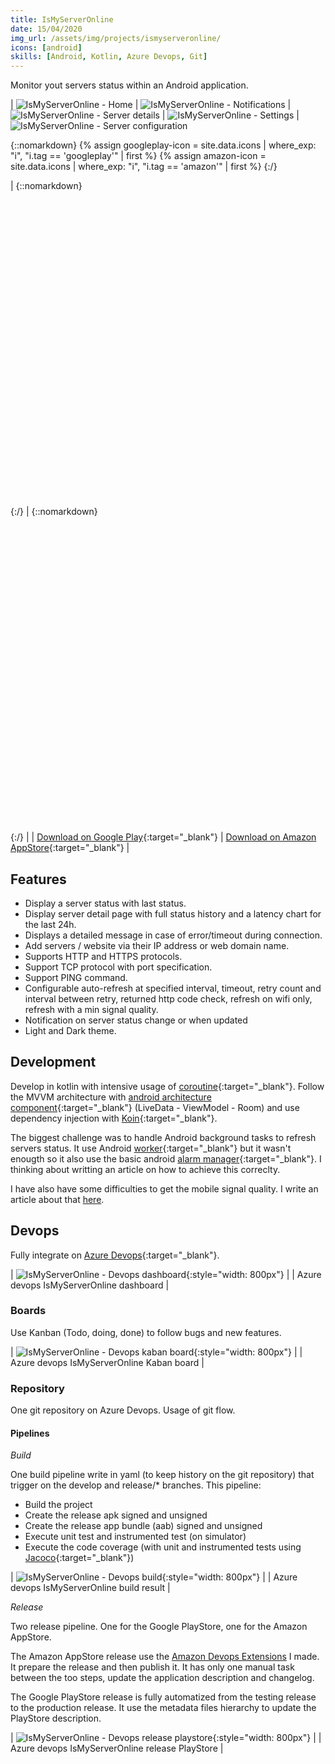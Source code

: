 ```yaml
---
title: IsMyServerOnline
date: 15/04/2020
img_url: /assets/img/projects/ismyserveronline/
icons: [android]
skills: [Android, Kotlin, Azure Devops, Git]
---
```

Monitor yout servers status within an Android application.

| ![IsMyServerOnline - Home]({{page.img_url}}screenshot1.png) | ![IsMyServerOnline - Notifications]({{page.img_url}}screenshot2.png) | ![IsMyServerOnline - Server details]({{page.img_url}}screenshot3.png) | ![IsMyServerOnline - Settings]({{page.img_url}}screenshot4.png) | ![IsMyServerOnline - Server configuration]({{page.img_url}}screenshot5.png)

{::nomarkdown}
{% assign googleplay-icon = site.data.icons | where_exp: "i", "i.tag == 'googleplay'" | first %}
{% assign amazon-icon = site.data.icons | where_exp: "i", "i.tag == 'amazon'" | first %}
{:/}
 
| {::nomarkdown}<svg  role="img" viewBox="0 0 24 24" class="icon big">{{googleplay-icon.svg}}</svg>{:/} | {::nomarkdown}<svg role="img" viewBox="0 0 24 24" class="icon big">{{amazon-icon.svg}}</svg>{:/} |
| [Download on Google Play](https://play.google.com/store/apps/details?id=com.maoux.ismyserveronline){:target="_blank"} | [Download on Amazon AppStore](https://www.amazon.fr/My-Server-Online-Monitorez-serveurs/dp/B088193K9W/ref=sr_1_1?__mk_fr_FR=%C3%85M%C3%85%C5%BD%C3%95%C3%91&dchild=1&keywords=ismyserveronline&qid=1597831390&s=mobile-apps&sr=1-1){:target="_blank"} |

## Features

- Display a server status with last status.
- Display server detail page with full status history and a latency chart for the last 24h. 
- Displays a detailed message in case of error/timeout during connection. 
- Add servers / website via their IP address or web domain name.
- Supports HTTP and HTTPS protocols.
- Support TCP protocol with port specification.
- Support PING command.
- Configurable auto-refresh at specified interval, timeout, retry count and interval between retry, returned http code check, refresh on wifi only, refresh with a min signal quality. 
- Notification on server status change or when updated
- Light and Dark theme.

## Development

Develop in kotlin with intensive usage of [coroutine](https://developer.android.com/kotlin/coroutines){:target="_blank"}. Follow the MVVM architecture with [android architecture component](https://developer.android.com/topic/libraries/architecture/){:target="_blank"} (LiveData - ViewModel - Room) and use dependency injection with [Koin](https://insert-koin.io/){:target="_blank"}. 

The biggest challenge was to handle Android background tasks to refresh servers status. It use Android [worker](https://developer.android.com/reference/androidx/work/Worker){:target="_blank"} but it wasn't enougth so it also use the basic android [alarm manager](https://developer.android.com/reference/android/app/AlarmManager){:target="_blank"}.
I thinking about writting an article on how to achieve this correclty. 

I have also have some difficulties to get the mobile signal quality. I write an article about that [here](/blog/2020/08/android-signal-quality). 

## Devops

Fully integrate on [Azure Devops](https://azure.microsoft.com/fr-fr/services/devops/){:target="_blank"}. 

| ![IsMyServerOnline - Devops dashboard]({{page.img_url}}dashboard.png){:style="width: 800px"} |
| Azure devops IsMyServerOnline dashboard |

### Boards

Use Kanban (Todo, doing, done) to follow bugs and new features. 

| ![IsMyServerOnline - Devops kaban board]({{page.img_url}}board.png){:style="width: 800px"} |
| Azure devops IsMyServerOnline Kaban board |

### Repository

One git repository on Azure Devops. Usage of git flow. 

#### Pipelines

_Build_ 

One build pipeline write in yaml (to keep history on the git repository) that trigger on the develop and release/* branches. 
This pipeline: 
- Build the project 
- Create the release apk signed and unsigned
- Create the release app bundle (aab) signed and unsigned
- Execute unit test and instrumented test (on simulator)
- Execute the code coverage (with unit and instrumented tests using [Jacoco](https://www.jacoco.org/jacoco/){:target="_blank"})

| ![IsMyServerOnline - Devops build]({{page.img_url}}board.png){:style="width: 800px"} |
| Azure devops IsMyServerOnline build result |

_Release_

Two release pipeline. One for the Google PlayStore, one for the Amazon AppStore. 

The Amazon AppStore release use the [Amazon Devops Extensions](/projects/amazondevopsextensions) I made. It prepare the release and then publish it. It has only one manual task between the too steps, update the application description and changelog. 

The Google PlayStore release is fully automatized from the testing release to the production release. It use the metadata files hierarchy to update the PlayStore description. 

| ![IsMyServerOnline - Devops release playstore]({{page.img_url}}release.png){:style="width: 800px"} |
| Azure devops IsMyServerOnline release PlayStore |

